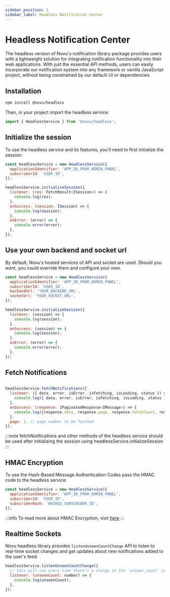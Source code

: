 ```yaml
---
sidebar_position: 1
sidebar_label: Headless Notification Center
---
```


# Headless Notification Center

The headless version of Novu's notification library package provides users with a lightweight solution for integrating notification functionality into their web applications. With just the essential API methods, users can easily incorporate our notification system into any framework or vanilla JavaScript project, without being constrained by our default UI or dependencies.

## Installation

```bash
npm install @novu/headless
```

Then, in your project import the headless service:

```js
import { HeadlessService } from '@novu/headless';
```

## Initialize the session

To use the headless service and its features, you'll need to first initialize the session:

```js
const headlessService = new HeadlessService({
  applicationIdentifier: 'APP_ID_FROM_ADMIN_PANEL',
  subscriberId: 'USER_ID',
});

headlessService.initializeSession({
  listener: (res: FetchResult<ISession>) => {
    console.log(res);
  },
  onSuccess: (session: ISession) => {
    console.log(session);
  },
  onError: (error) => {
    console.error(error);
  },
});
```

## Use your own backend and socket url

By default, Novu's hosted services of API and socket are used. Should you want, you could override them and configure your own.

```js
const headlessService = new HeadlessService({
  applicationIdentifier: 'APP_ID_FROM_ADMIN_PANEL',
  subscriberId: 'USER_ID',
  backendUrl: 'YOUR_BACKEND_URL',
  socketUrl: 'YOUR_SOCKET_URL',
});

headlessService.initializeSession({
  listener: (session) => {
    console.log(session);
  },
  onSuccess: (session) => {
    console.log(session);
  },
  onError: (error) => {
    console.error(error);
  },
});
```

## Fetch Notifications

```js

headlessService.fetchNotifications({
  listener: ({ data, error, isError, isFetching, isLoading, status }) => {
    console.log({ data, error, isError, isFetching, isLoading, status });
  },
  onSuccess: (response: IPaginatedResponse<IMessage>) => {
    console.log({response.data, response.page, response.totalCount, response.pageSize});
  },
  page: 1, // page number to be fetched
});
```

:::note
fetchNotifications and other methods of the headless service should be used after initializing the session using headlessService.initializeSession
:::

## HMAC Encryption

To use the Hash-Based Message Authentication Codes pass the HMAC code to the headless service:

```js
const headlessService = new HeadlessService({
  applicationIdentifier: 'APP_ID_FROM_ADMIN_PANEL',
  subscriberId: 'USER_ID',
  subscriberHash: 'HASHED_SUBSCRIBER_ID',
});
```

:::info
To read more about HMAC Encryption, visit [here](../react/react-components#hmac-encryption)
:::

## Realtime Sockets

Novu headless library provides `listenUnseenCountChange` API to listen to real-time socket changes and get updates about new notifications added to the user's feed.

```js
headlessService.listenUnseenCountChange({
  // this will run every time there's a change in the `unseen_count` in real-time
  listener: (unseenCount: number) => {
    console.log(unseenCount);
  },
});
```
